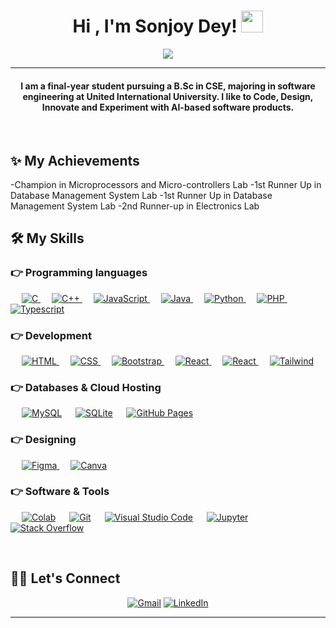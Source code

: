 
<h1 align="center">Hi , I'm Sonjoy Dey! <img src="https://media.giphy.com/media/hvRJCLFzcasrR4ia7z/giphy.gif" width="35"></h1>
<p align="center">
<a href="https://github.com/DenverCoder1/readme-typing-svg"><img src="https://readme-typing-svg.herokuapp.com?lines=Computer+Science+Student;Innovator;Web+Developer;Machine+learning;DS%20|%20AI%20|%20ML%20Enthusiast;Always%20learning%20new%20things&center=true&width=500&height=50"></a>
</p>
<hr/>
<h4 align="center">I am a final-year student pursuing a B.Sc in CSE, majoring in software engineering at United International University. I like to Code, Design, Innovate and Experiment with AI-based software products.</h4>
<br>


## ✨ My Achievements
-Champion in Microprocessors and Micro-controllers Lab
-1st Runner Up in Database Management System Lab
-1st Runner Up in Database Management System Lab
-2nd Runner-up in Electronics Lab
<br>

## 🛠️ My Skills

### 👉 Programming languages

<p align="left">
&emsp;
<a href="https://www.cprogramming.com/" target="_blank">
<img alt="C" src="https://img.shields.io/badge/C%20-%232370ED.svg?logo=c&logoColor=white">
</a>
&emsp;
<a href="https://www.w3schools.com/cpp/" target="_blank">
<img alt="C++" src="https://img.shields.io/badge/C++%20-%2300599C.svg?logo=c%2B%2B&logoColor=white">
</a>
&emsp;
<a href="https://developer.mozilla.org/en-US/docs/Web/JavaScript" target="_blank">
<img alt="JavaScript" src="https://img.shields.io/badge/JavaScript%20-%23F7DF1E.svg?logo=javascript&logoColor=black">
</a>
&emsp;
<a href="https://www.java.com" target="_blank">
<img alt="Java" src="https://img.shields.io/badge/Java-%23007396.svg?logo=java&logoColor=white">
</a>
&emsp;
<a href="https://www.python.org" target="_blank">
<img alt="Python" src="https://img.shields.io/badge/Python%20-%2314354C.svg?logo=python&logoColor=white">
</a>
&emsp;
<a href="https://www.php.net/">
<img alt="PHP" src="https://img.shields.io/badge/PHP-%23777BB4.svg?logo=php&logoColor=white"/>
</a>
&emsp;
<a href="https://www.typescriptlang.org/" target="_blank">
<img alt="Typescript" src="https://shields.io/badge/TypeScript-3178C6?logo=TypeScript&logoColor=FFF&style=flat"/>
</a>
</p>

### 👉 Development
<p align="left">
&emsp;
<a href="https://www.w3.org/html/" target="_blank">
<img alt="HTML" src="https://img.shields.io/badge/HTML5%20-%23E34F26.svg?logo=html5&logoColor=white">
</a>
&emsp;
<a href="https://www.w3schools.com/css/" target="_blank">
<img alt="CSS" src="https://img.shields.io/badge/CSS%20-%231572B6.svg?logo=css3&logoColor=white">
</a>
&emsp;
<a href="https://getbootstrap.com" target="_blank">
<img alt="Bootstrap" src="https://img.shields.io/badge/Bootstrap-%23563D7C.svg?style=flat&logo=bootstrap&logoColor=white"/>
</a>
&emsp;
<a href="https://react.dev/" target="_blank">
<img alt="React" src="https://img.shields.io/badge/-ReactJs-61DAFB?style=flat&logo=react&logoColor=white"/>
</a>
&emsp;
<a href="https://react.dev/" target="_blank">
<img alt="React" src="https://img.shields.io/badge/React_Native-20232A?style=flat&logo=react&logoColor=61DAFB"/>
</a>
&emsp;
<a href="https://tailwindcss.com/" target="_blank">
<img alt="Tailwind" src="https://img.shields.io/badge/Tailwind_CSS-38B2AC?style=flat&logo=tailwind-css&logoColor=white"/>
</a>


</p>

### 👉 Databases & Cloud Hosting
<p align="left">
&emsp;
<a href="https://www.mysql.com/"><img alt="MySQL" src="https://img.shields.io/badge/MySQL-%2300f.svg?style=flat&llogo=mysql&logoColor=white"></a>
&emsp;
<a href="https://www.sqlite.org/"><img alt="SQLite" src ="https://img.shields.io/badge/sqlite-%2307405e.svg?style=flat&logo=sqlite&logoColor=white"/></a>
&emsp;
<a href="https://www.github.com"><img alt="GitHub Pages" src="https://img.shields.io/badge/GitHub%20Pages-%23327FC7.svg?style=flat&llogo=github&logoColor=white"></a>
&emsp;

### 👉 Designing
<p align="left">
&emsp;
<a href="https://www.figma.com/" target="_blank">
<img alt="Figma" src="https://img.shields.io/badge/Figma-F24E1E?style=flat&logo=figma&logoColor=white"/>
</a>
&emsp;
<a href="#">
<img alt="Canva" src="https://img.shields.io/badge/Canva-%2300C4CC.svg?style=flat&logo=Canva&logoColor=white"/>
</a>
</p>



### 👉 Software & Tools

<p>
<!-- &emsp;
<a href="#"><img alt="Adobe" src="https://img.shields.io/badge/Adobe%20-%23FF0000.svg?logo=adobe&logoColor=white"></a> -->
&emsp;
<a href="#"><img alt="Colab" src="https://img.shields.io/badge/Colab-00b56a.svg?logo=google-colab&logoColor=white"></a>
<!-- &emsp;
<a href="#"><img alt="Codepen" src="https://img.shields.io/badge/Codepen-000000.svg?logo=codepen&logoColor=white"></a> -->
&emsp;
<a href="#"><img alt="Git" src="https://img.shields.io/badge/Git%20-%23F05033.svg?logo=git&logoColor=white"></a>
&emsp;
<!-- <a href="#"><img alt="Linux" src="https://img.shields.io/badge/Linux-FCC624?style=flat&logo=linux&logoColor=black"></a>
&emsp; -->
<!-- <a href="#"><img alt="Google Sheets" src="https://img.shields.io/badge/Google%20Sheets%20-%2334A853.svg?logo=google%20sheets&logoColor=white"></a>
&emsp; -->
<a href="#"><img alt="Visual Studio Code" src="https://img.shields.io/badge/Visual%20Studio%20Code-0078d7.svg?logo=visual-studio-code&logoColor=white"></a>
&emsp;
<a href="#"><img alt="Jupyter" src="https://img.shields.io/badge/Jupyter%20-%23F37626.svg?logo=Jupyter&logoColor=white"></a>
&emsp;
<a href="#"><img alt="Stack Overflow" src="https://img.shields.io/badge/-Stack%20Overflow-FE7A16?logo=stack-overflow&logoColor=white"></a>
&emsp;



</p>

<br/>

## 🙋‍♀️ Let's Connect
<p align="center">
<a href="mailto:deysonjoy2000@gmail.com"><img src="https://img.icons8.com/bubbles/50/000000/gmail.png" alt="Gmail"/></a>
<a href="https://www.linkedin.com/in/sonjoy-dey-050b77238/"><img src="https://img.icons8.com/bubbles/50/000000/linkedin.png" alt="LinkedIn"/></a>
</p>

<hr/>
